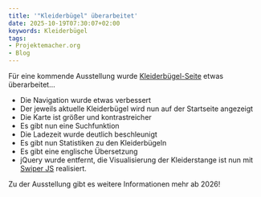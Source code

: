 ```yaml
---
title: '"Kleiderbügel" überarbeitet'
date: 2025-10-19T07:30:07+02:00
keywords: Kleiderbügel
tags:
- Projektemacher.org
- Blog
---
```


Für eine kommende Ausstellung wurde [Kleiderbügel-Seite](https://xn--kleiderbgel-0hb.xn--blaufusstlpel-qmb.de/) etwas überarbeitet...
<!--more-->

* Die Navigation wurde etwas verbessert
* Der jeweils aktuelle Kleiderbügel wird nun auf der Startseite angezeigt
* Die Karte ist größer und kontrastreicher
* Es gibt nun eine Suchfunktion
* Die Ladezeit wurde deutlich beschleunigt
* Es gibt nun Statistiken zu den Kleiderbügeln
* Es gibt eine englische Übersetzung
* jQuery wurde entfernt, die Visualisierung der Kleiderstange ist nun mit [Swiper JS](https://swiperjs.com/) realisiert.

Zu der Ausstellung gibt es weitere Informationen mehr ab 2026!
